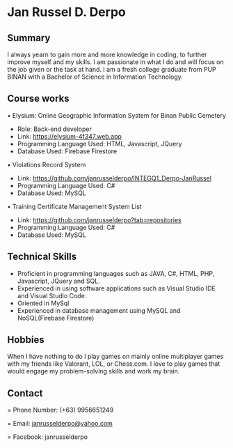 # Jan Russel D. Derpo

## Summary 
I always yearn to gain more and more knowledge in coding, to further improve myself and my skills. I am passionate in what I do and will focus on the job given or the task at hand. I am a fresh college graduate from PUP BINAN with a Bachelor of Science in Information Technology. 

## Course works 
•	Elysium: Online Geographic Information System for Binan Public Cemetery
  - Role: Back-end developer
  - Link: https://elysium-4f347.web.app
  - Programming Language Used: HTML, Javascript, JQuery
  - Database Used: Firebase Firestore

•	Violations Record System
  - Link: https://github.com/janrusselderpo/INTEGQ1_Derpo-JanRussel
  - Programming Language Used: C#
  - Database Used: MySQL

•	Training Certificate Management System List
  - Link: https://github.com/janrusselderpo?tab=repositories
  - Programming Language Used: C#
  - Database Used: MySQL

## Technical Skills
  - Proficient in programming languages such as JAVA, C#, HTML, PHP, Javascript, JQuery and SQL.
  - Experienced in using software applications such as Visual Studio IDE and Visual Studio Code.
  -	Oriented in MySql
  -	Experienced in database management using MySQL and NoSQL(Firebase Firestore)

## Hobbies
When I have nothing to do I play games on mainly online multiplayer games with my friends like Valorant, LOL, or Chess.com. I love to play games that would engage my problem-solving skills and work my brain.

## Contact
= Phone Number: (+63) 9956651249

= Email: janrusselderpo@yahoo.com

= Facebook: janrusselderpo
